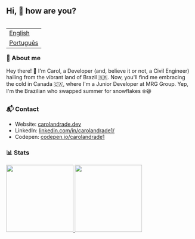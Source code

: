 ## Hi, 👋 how are you?

<table align="right">
 <tr><td><a href="README.md">English</a></td></tr>
 <tr><td><a href="README_pt.md">Português</a></td></tr>
</table>

### 💬 About me

Hey there! 👋 I'm Carol, a Developer (and, believe it or not, a Civil Engineer) hailing from the vibrant land of Brazil 🇧🇷. Now, you'll find me embracing the cold in Canada 🇨🇦, where I'm a Junior Developer at MRG Group. Yep, I'm the Brazilian who swapped summer for snowflakes ❄️😆


### 📬 Contact

- Website: <a href="https://carolandrade-dev.vercel.app/" title="Portfolio">carolandrade.dev</a>
- LinkedIn: <a href="https://www.linkedin.com/in/carolandrade1/" title="LinkedIn">linkedin.com/in/carolandrade1/</a>
- Codepen: <a href="https://codepen.io/carolandrade1" title="Codepen">codepen.io/carolandrade1</a>

### 📊 Stats
 <div>
  <a href="https://github.com/carolandrade1">
  <img height="180em" src="https://github-readme-stats.vercel.app/api?username=carolandrade1&show_icons=true&theme=default&include_all_commits=true&count_private=true"/>
  <img height="180em" src="https://github-readme-stats.vercel.app/api/top-langs/?username=carolandrade1&layout=compact&langs_count=16&theme=default"/>
<div>

